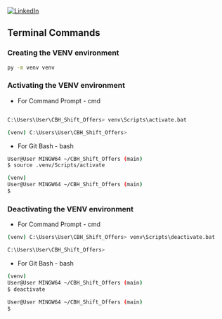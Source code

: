 [![LinkedIn][linkedin-shield]][linkedin-url-Bucsa]


## Terminal Commands

### Creating the VENV environment

```bash
py -m venv venv
```

    
### Activating the VENV environment

- For Command Prompt - cmd
    
```bash

C:\Users\User\CBH_Shift_Offers> venv\Scripts\activate.bat

(venv) C:\Users\User\CBH_Shift_Offers> 

```
   
- For Git Bash - bash
    
```bash
User@User MINGW64 ~/CBH_Shift_Offers (main)
$ source .venv/Scripts/activate

(venv) 
User@User MINGW64 ~/CBH_Shift_Offers (main)
$ 

``` 

### Deactivating the VENV environment


- For Command Prompt - cmd

```bash
(venv) C:\Users\User\CBH_Shift_Offers> venv\Scripts\deactivate.bat

C:\Users\User\CBH_Shift_Offers> 

```
   
- For Git Bash - bash
    
```bash
(venv) 
User@User MINGW64 ~/CBH_Shift_Offers (main)
$ deactivate

User@User MINGW64 ~/CBH_Shift_Offers (main)
$ 

``` 









[linkedin-shield]: https://img.shields.io/badge/-LinkedIn-black.svg?style=for-the-badge&logo=linkedin&colorB=555
[linkedin-url-Bucsa]: https://www.linkedin.com/in/justin-bucsa
